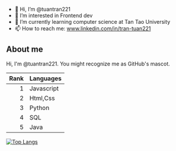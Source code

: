 - 👋 Hi, I’m @tuantran221
- 👀 I’m interested in Frontend dev 
- 🌱 I’m currently learning computer science at Tan Tao University
- 📫 How to reach me: 
  www.linkedin.com/in/tran-tuan221 

## About me

Hi, I'm @tuantran221. You might recognize me as GitHub's mascot.

| Rank | Languages |
|-----:|-----------|
|     1| Javascript|
|     2| Html,Css  |  
|     3| Python    |
|     4| SQL       |
|     5| Java      |


[![Top Langs](https://github-readme-stats.vercel.app/api/top-langs/?username=tuantran221&layout=compact)](https://github.com/tuantran221/github-readme-stats)
